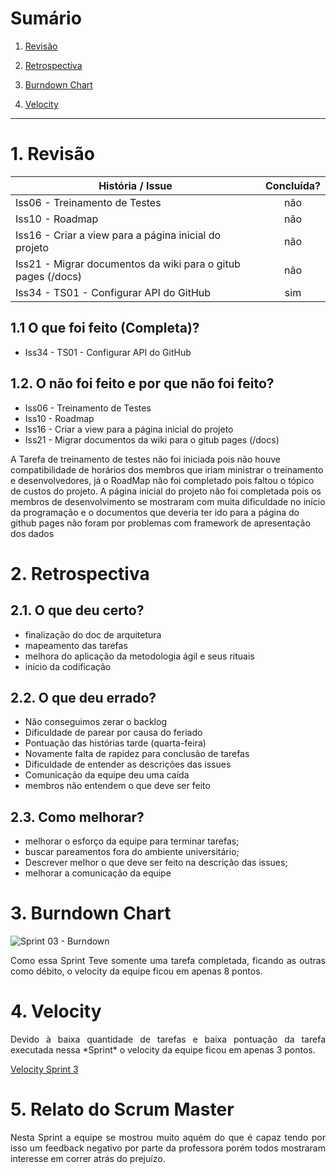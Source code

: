 # Sumário

1. [Revisão](#1-revisão)

2. [Retrospectiva](#2-retrospectiva)

3. [Burndown Chart](#3-burndown-chart)

4. [Velocity](#4-velocity)

---

# 1. Revisão

| História / Issue | Concluída? |
| -------- | :----: |
| Iss06 - Treinamento de Testes | não |
| Iss10 - Roadmap | não |
| Iss16 - Criar a view para a página inicial do projeto | não |
| Iss21 - Migrar documentos da wiki para o gitub pages (/docs) | não |
| Iss34 - TS01 - Configurar API do GitHub | sim |

## 1.1 O que foi feito (Completa)?
 * Iss34 - TS01 - Configurar API do GitHub

## 1.2. O não foi feito e por que não foi feito?

* Iss06 - Treinamento de Testes
* Iss10 - Roadmap
* Iss16 - Criar a view para a página inicial do projeto
* Iss21 - Migrar documentos da wiki para o gitub pages (/docs)

A Tarefa de treinamento de testes não foi iniciada pois não houve compatibilidade de horários dos membros que iriam ministrar o treinamento e desenvolvedores, já o RoadMap não foi completado pois faltou o tópico de custos do projeto. A página inicial do projeto não foi completada pois os membros de desenvolvimento se mostraram com muita dificuldade no início da programação e o documentos que deveria ter ido para a página do github pages não foram por problemas com framework de apresentação dos dados

# 2. Retrospectiva

## 2.1. O que deu certo?  

* finalização do doc de arquitetura
* mapeamento das tarefas
* melhora do aplicação da metodologia ágil e seus rituais
* início da codificação


## 2.2. O que deu errado? 

* Não conseguimos zerar o backlog
* Dificuldade de parear por causa do feriado
* Pontuação das histórias tarde (quarta-feira)
* Novamente falta de rapidez para conclusão de tarefas
* Dificuldade de entender as descrições das issues
* Comunicação da equipe deu uma caída
* membros não entendem o que deve ser feito


## 2.3. Como melhorar?

* melhorar o esforço da equipe para terminar tarefas;
* buscar pareamentos fora do ambiente universitário;
* Descrever melhor o que deve ser feito na descrição das issues;
* melhorar a comunicação da equipe

# 3. Burndown Chart
![Sprint 03 - Burndown](https://i.imgur.com/kvGCZzA.png)

<p align = "justify">Como essa Sprint Teve somente uma tarefa completada, ficando as outras como débito, o velocity da equipe ficou em apenas 8 pontos.</p>



# 4. Velocity
<p align = "justify">Devido à baixa quantidade de tarefas e baixa pontuação da tarefa executada nessa *Sprint* o velocity da equipe ficou em apenas 3 pontos.

[Velocity Sprint 3](https://github.com/fga-gpp-mds/2018.1-Cardinals/pulls#reports?report=velocity&milestones:not=3203197,3203199,3203215,3236714,3245388)

</p>

# 5. Relato do Scrum Master
<p align = "justify">Nesta Sprint a equipe se mostrou muito aquém do que é capaz tendo por isso um feedback negativo por parte da professora porém todos mostraram interesse em correr atrás do prejuízo.</p>
